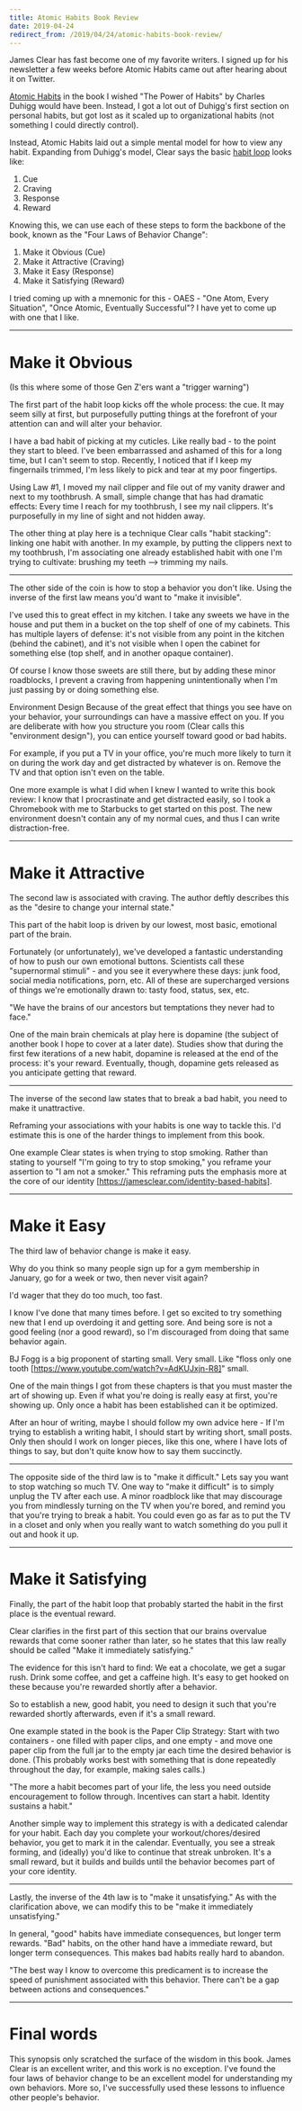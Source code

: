 ```yaml
---
title: Atomic Habits Book Review
date: 2019-04-24
redirect_from: /2019/04/24/atomic-habits-book-review/
---
```


James Clear has fast become one of my favorite writers. I signed up for his
newsletter a few weeks before Atomic Habits came out after hearing about it on
Twitter.

[Atomic Habits](https://www.amazon.com/Atomic-Habits-Proven-Build-Break/dp/0735211299/ref=sr_1_1?crid=27A9JDG8QHXP1&keywords=james+clear&qid=1556110680&s=gateway&sprefix=crazy+ex+%2Caps%2C131&sr=8-1)
in the book I wished "The Power of Habits" by Charles Duhigg would have been.
Instead, I got a lot out of Duhigg's first section on personal habits, but got
lost as it scaled up to organizational habits (not something I could directly
control).

Instead, Atomic Habits laid out a simple mental model for how to view any
habit. Expanding from Duhigg's model, Clear says the basic [habit loop](https://jamesclear.com/habit-triggers) looks like:

1. Cue
2. Craving
3. Response
4. Reward

Knowing this, we can use each of these steps to form the backbone of the book,
known as the "Four Laws of Behavior Change":

1. Make it Obvious (Cue)
2. Make it Attractive (Craving)
3. Make it Easy (Response)
4. Make it Satisfying (Reward)

I tried coming up with a mnemonic for this - OAES - "One Atom, Every Situation",
"Once Atomic, Eventually Successful"? I have yet to come up with one that I
like.


----------------------------------------------------------------

# Make it Obvious
(Is this where some of those Gen Z'ers want a "trigger warning")

The first part of the habit loop kicks off the whole process: the cue. It may
seem silly at first, but purposefully putting things at the forefront of your
attention can and will alter your behavior.

I have a bad habit of picking at my cuticles. Like really bad - to the point
they start to bleed. I've been embarrassed and ashamed of this for a long time,
but I can't seem to stop. Recently, I noticed that if I keep my fingernails
trimmed, I'm less likely to pick and tear at my poor fingertips.

Using Law #1, I moved my nail clipper and file out of my vanity drawer and next
to my toothbrush. A small, simple change that has had dramatic effects: Every
time I reach for my toothbrush, I see my nail clippers. It's purposefully in my
line of sight and not hidden away.

The other thing at play here is a technique Clear calls "habit stacking":
linking one habit with another. In my example, by putting the clippers next to
my toothbrush, I'm associating one already established habit with one I'm trying
to cultivate: brushing my teeth --> trimming my nails.


----------------------------------------------------------------------------

The other side of the coin is how to stop  a behavior you don't like. Using the
inverse of the first law means you'd want to "make it invisible".

I've used this to great effect in my kitchen. I take any sweets we have in the
house and put them in a bucket on the top shelf of one of my cabinets. This has
multiple layers of defense: it's not visible from any point in the kitchen
(behind the cabinet), and it's not visible when I open the cabinet for something
else (top shelf, and in another opaque container).

Of course I know those sweets are still there, but by adding these minor
roadblocks, I prevent a craving from happening unintentionally when I'm just
passing by or doing something else.

Environment Design
Because of the great effect that things you see  have on your behavior, your
surroundings can have a massive  effect on you. If you are deliberate with how
you structure you room (Clear calls this "environment design"), you can entice
yourself toward good or bad habits.

For example, if you put a TV in your office, you're much more likely to turn it
on during the work day and get distracted by whatever is on. Remove the TV and
that option isn't even on the table.

One more example is what I did when I knew I wanted to write this book review: I
know that I procrastinate and get distracted easily, so I took a Chromebook with
me to Starbucks to get started on this post. The new environment doesn't contain
any of my normal cues, and thus I can write distraction-free.


----------------------------------------------------------------------------

# Make it Attractive
The second law is associated with craving. The author deftly describes this as
the "desire to change your internal state."

This part of the habit loop is driven by our lowest, most basic, emotional part
of the brain.

Fortunately (or unfortunately), we've developed a fantastic understanding of how
to push our own emotional buttons. Scientists call these "supernormal stimuli" -
and you see it everywhere these days: junk food, social media notifications,
porn, etc. All of these are supercharged versions of things we're emotionally
drawn to: tasty food, status, sex, etc.

"We have the brains of our ancestors but temptations they never had to face."

One of the main brain chemicals at play here is dopamine (the subject of another
book I hope to cover at a later date). Studies show that during the first few
iterations of a new habit, dopamine is released at the end  of the process: it's
your reward. Eventually, though, dopamine gets released as you anticipate
getting that reward.


---------------------------------------------------------------------------

The inverse of the second law states that to break a bad habit, you need to make
it unattractive.

Reframing your associations with your habits is one way to tackle this. I'd
estimate this is one of the harder things to implement from this book.

One example Clear states is when trying to stop smoking. Rather than stating to
yourself "I'm going to try to stop smoking," you reframe your assertion to "I am
not a smoker." This reframing puts the emphasis more at the core of our identity
[https://jamesclear.com/identity-based-habits].


----------------------------------------------------------------------------

# Make it Easy
The third law of behavior change is make it easy.

Why do you think so many people sign up for a gym membership in January, go for
a week or two, then never visit again?

I'd wager that they do too much, too fast.

I know I've done that many  times before. I get so excited to try something new
that I end up overdoing it and getting sore. And being sore is not a good
feeling (nor a good reward), so I'm discouraged from doing that same behavior
again.

BJ Fogg is a big proponent of starting small. Very small. Like "floss only one
tooth [https://www.youtube.com/watch?v=AdKUJxjn-R8]" small.

One of the main things I got from these chapters is that you must master the art
of showing up.  Even if what you're doing is really easy at first, you're
showing up. Only once a habit has been established can it be optimized.

After an hour of writing, maybe I should follow my own advice here - If I'm
trying to establish a writing habit, I should start by writing short, small
posts. Only then should I work on longer pieces, like this one, where I have
lots of things to say, but don't quite know how to say them succinctly.


--------------------------------------------------------------------------------

The opposite side of the third law is to "make it difficult." Lets say you want
to stop watching so much TV. One way to "make it difficult" is to simply unplug
the TV after each use. A minor roadblock like that may discourage you from
mindlessly turning on the TV when you're bored, and remind you that you're
trying to break a habit. You could even go as far as to put the TV in a closet
and only when you really  want to watch something do you pull it out and hook it
up.


----------------------------------------------------------------------------

# Make it Satisfying
Finally, the part of the habit loop that probably started the habit in the first
place is the eventual reward.

Clear clarifies in the first part of this section that our brains overvalue
rewards that come sooner rather than later, so he states that this law really
should be called "Make it immediately  satisfying."

The evidence for this isn't hard to find: We eat a chocolate, we get a sugar
rush. Drink some coffee, and get a caffeine high. It's easy to get hooked on
these because you're rewarded shortly after a behavior.

So to establish a new, good habit, you need to design it such that you're
rewarded shortly afterwards, even if it's a small reward.

One example stated in the book is the Paper Clip Strategy: Start with two
containers - one filled with paper clips, and one empty - and move one paper
clip from the full jar to the empty jar each time the desired behavior is done.
(This probably works best with something that is done repeatedly throughout the
day, for example, making sales calls.)

"The more a habit becomes part of your life, the less you need outside
encouragement to follow through. Incentives can start a habit. Identity sustains
a habit."

Another simple way to implement this strategy is with a dedicated calendar for
your habit. Each day you complete your workout/chores/desired behavior, you get
to mark it in the calendar. Eventually, you see a streak forming, and (ideally)
you'd like to continue that streak unbroken. It's a small reward, but it builds
and builds until the behavior becomes part of your core identity.


--------------------------------------------------------------------------------

Lastly, the inverse of the 4th law is to "make it unsatisfying." As with the
clarification above, we can modify this to be "make it immediately
unsatisfying."

In general, "good" habits have immediate consequences, but longer term rewards.
"Bad" habits, on the other hand have a immediate reward, but longer term
consequences. This makes bad habits really hard to abandon.

"The best way I know to overcome this predicament is to increase the speed of
punishment associated with this behavior. There can't be a gap between actions
and consequences."


--------------------------------------------------------------------------------

# Final words
This synopsis only scratched the surface of the wisdom in this book. James Clear
is an excellent writer, and this work is no exception. I've found the four laws
of behavior change to be an excellent model for understanding my own behaviors.
More so, I've successfully used these lessons to influence other people's
behavior.
